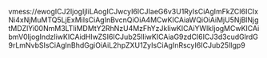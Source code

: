 vmess://ewogICJ2IjogIjIiLAogICJwcyI6ICJIaeG6v3U1RyIsCiAgImFkZCI6ICIxNi4xNjMuMTQ5LjExMiIsCiAgInBvcnQiOiA4MCwKICAiaWQiOiAiMjU5NjBlNjgtMDZlYi00NmM3LTliMDMtY2RhNzU4MzFhYzJkIiwKICAiYWlkIjogMCwKICAibmV0IjogIndzIiwKICAidHlwZSI6ICJub25lIiwKICAiaG9zdCI6ICJ3d3cudGlrdG9rLmNvbSIsCiAgInBhdGgiOiAiL2hpZXU1ZyIsCiAgInRscyI6ICJub25lIgp9
